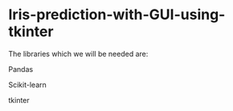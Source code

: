 # Iris-prediction-with-GUI-using-tkinter

The libraries which we will be needed are:

Pandas

Scikit-learn

tkinter 
